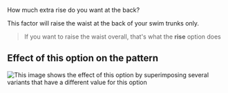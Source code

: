 How much extra rise do you want at the back?

This factor will raise the waist at the back of your swim trunks only.

> If you want to raise the waist overall, that's what the **rise** option does

## Effect of this option on the pattern

![This image shows the effect of this option by superimposing several variants that have a different value for this option](shin\_backrise\_sample.svg "Effect of this option on the pattern")
